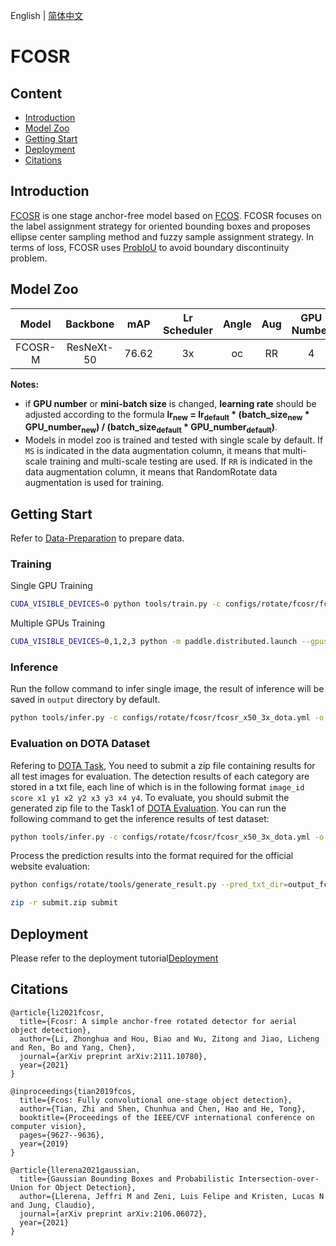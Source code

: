 English | [简体中文](README.md)

# FCOSR

## Content
- [Introduction](#Introduction)
- [Model Zoo](#Model-Zoo)
- [Getting Start](#Getting-Start)
- [Deployment](#Deployment)
- [Citations](#Citations)

## Introduction

[FCOSR](https://arxiv.org/abs/2111.10780) is one stage anchor-free model based on [FCOS](https://arxiv.org/abs/1904.01355). FCOSR focuses on the label assignment strategy for oriented bounding boxes and proposes ellipse center sampling method and fuzzy sample assignment strategy. In terms of loss, FCOSR uses [ProbIoU](https://arxiv.org/abs/2106.06072) to avoid boundary discontinuity problem.

## Model Zoo

| Model | Backbone | mAP | Lr Scheduler | Angle | Aug | GPU Number | images/GPU | download | config |
|:---:|:--------:|:----:|:---------:|:-----:|:--------:|:-----:|:------------:|:-------:|:------:|
| FCOSR-M | ResNeXt-50 | 76.62 | 3x | oc | RR | 4 | 4 | [model](https://paddledet.bj.bcebos.com/models/fcosr_x50_3x_dota.pdparams) | [config](https://github.com/PaddlePaddle/PaddleDetection/tree/develop/configs/rotate/fcosr/fcosr_x50_3x_dota.yml) |

**Notes:**

- if **GPU number** or **mini-batch size** is changed, **learning rate** should be adjusted according to the formula **lr<sub>new</sub> = lr<sub>default</sub> * (batch_size<sub>new</sub> * GPU_number<sub>new</sub>) / (batch_size<sub>default</sub> * GPU_number<sub>default</sub>)**.
- Models in model zoo is trained and tested with single scale by default. If `MS` is indicated in the data augmentation column, it means that multi-scale training and multi-scale testing are used. If `RR` is indicated in the data augmentation column, it means that RandomRotate data augmentation is used for training.

## Getting Start

Refer to [Data-Preparation](../README_en.md#Data-Preparation) to prepare data.

### Training

Single GPU Training
``` bash
CUDA_VISIBLE_DEVICES=0 python tools/train.py -c configs/rotate/fcosr/fcosr_x50_3x_dota.yml
```

Multiple GPUs Training
``` bash
CUDA_VISIBLE_DEVICES=0,1,2,3 python -m paddle.distributed.launch --gpus 0,1,2,3 tools/train.py -c configs/rotate/fcosr/fcosr_x50_3x_dota.yml
```

### Inference

Run the follow command to infer single image, the result of inference will be saved in `output` directory by default.

``` bash
python tools/infer.py -c configs/rotate/fcosr/fcosr_x50_3x_dota.yml -o weights=https://paddledet.bj.bcebos.com/models/fcosr_x50_3x_dota.pdparams --infer_img=demo/P0861__1.0__1154___824.png --draw_threshold=0.5
```

### Evaluation on DOTA Dataset
Refering to [DOTA Task](https://captain-whu.github.io/DOTA/tasks.html), You need to submit a zip file containing results for all test images for evaluation. The detection results of each category are stored in a txt file, each line of which is in the following format
`image_id score x1 y1 x2 y2 x3 y3 x4 y4`. To evaluate, you should submit the generated zip file to the Task1 of [DOTA Evaluation](https://captain-whu.github.io/DOTA/evaluation.html). You can run the following command to get the inference results of test dataset:
``` bash
python tools/infer.py -c configs/rotate/fcosr/fcosr_x50_3x_dota.yml -o weights=https://paddledet.bj.bcebos.com/models/fcosr_x50_3x_dota.pdparams --infer_dir=/path/to/test/images --output_dir=output_fcosr --visualize=False --save_results=True
```
Process the prediction results into the format required for the official website evaluation:
``` bash
python configs/rotate/tools/generate_result.py --pred_txt_dir=output_fcosr/ --output_dir=submit/ --data_type=dota10

zip -r submit.zip submit
```

## Deployment

Please refer to the deployment tutorial[Deployment](../../../deploy/README_en.md)

## Citations

```
@article{li2021fcosr,
  title={Fcosr: A simple anchor-free rotated detector for aerial object detection},
  author={Li, Zhonghua and Hou, Biao and Wu, Zitong and Jiao, Licheng and Ren, Bo and Yang, Chen},
  journal={arXiv preprint arXiv:2111.10780},
  year={2021}
}

@inproceedings{tian2019fcos,
  title={Fcos: Fully convolutional one-stage object detection},
  author={Tian, Zhi and Shen, Chunhua and Chen, Hao and He, Tong},
  booktitle={Proceedings of the IEEE/CVF international conference on computer vision},
  pages={9627--9636},
  year={2019}
}

@article{llerena2021gaussian,
  title={Gaussian Bounding Boxes and Probabilistic Intersection-over-Union for Object Detection},
  author={Llerena, Jeffri M and Zeni, Luis Felipe and Kristen, Lucas N and Jung, Claudio},
  journal={arXiv preprint arXiv:2106.06072},
  year={2021}
}
```
